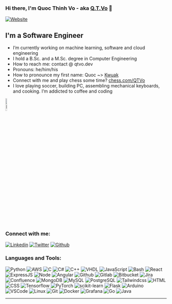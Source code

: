### Hi there, I'm Quoc Thinh Vo - aka [Q.T.Vo](https://qtvo.dev) 👋

[![Website](https://img.shields.io/website?label=QTVo.dev&style=for-the-badge&style=social&url=https%3A%2F%2Fqtvo.dev)](https://qtvo.dev)

## I'm a Software Engineer

- I’m currently working on machine learning, software and cloud engineering
- I hold a B.Sc. and a M.Sc. degree in Computer Engineering
- How to reach me: contact @ qtvo.dev
- Pronouns: he/him/his
- How to pronounce my first name: Quoc ~> [Kwuak](https://www.howtopronounce.com/quoc/5104800)
- Connect with me and play chess some time? [chess.com/QTVo](https://www.chess.com/member/qtvo)
- I love playing soccer, building PC, assembling mechanical keyboards, and cooking. I’m addicted to coffee and coding 

<p align="left"> <img src="https://komarev.com/ghpvc/?username=qtvo93&label=Profile%20views&color=0e75b6&style=flat" alt="Profile Views Counter" width="10%" /> </p>

### Connect with me:

[![Linkedin](https://img.shields.io/badge/LinkedIn-0077B5?style=for-the-badge&style=social&logo=linkedin&logoColor=white)](https://www.linkedin.com/in/qtvo93/)
[![Twitter](https://img.shields.io/badge/Twitter-1DA1F2?style=for-the-badge&style=social&logo=twitter&logoColor=white)](https://twitter.com/qtvo_dev)
[![Github](https://img.shields.io/badge/GitHub-100000?style=for-the-badge&style=social&logo=github&logoColor=white)](https://github.com/qtvo93/)


### Languages and Tools:

![Python](https://img.shields.io/badge/Python-3776AB?style=for-the-badge&style=social&logo=python&logoColor=white)
![AWS](https://img.shields.io/badge/Amazon_AWS-FFA116?style=for-the-badge&style=social&logo=amazon-aws&logoColor=white)
![C](https://img.shields.io/badge/C-00599C?style=for-the-badge&style=social&logo=c&logoColor=white)
![C#](https://img.shields.io/badge/C%23-239120?style=for-the-badge&style=social&logo=c-sharp&logoColor=white)
![C++](https://img.shields.io/badge/C%2B%2B-00599C?style=for-the-badge&style=social&logo=c%2B%2B&logoColor=white)
![VHDL](https://img.shields.io/badge/VHDL-239120?style=for-the-badge&style=social&logo=v&logoColor=white)
![JavaScript](https://img.shields.io/badge/JavaScript-F7DF1E?style=for-the-badge&style=social&logo=javascript&logoColor=black)
![Bash](https://img.shields.io/badge/Shell_Script-121011?style=for-the-badge&style=social&logo=gnu-bash&logoColor=white)
![React](https://img.shields.io/badge/React-20232A?style=for-the-badge&style=social&logo=react&logoColor=61DAFB)
![ExpressJS](https://img.shields.io/badge/Express.js-404D59?style=for-the-badge&style=social)
![Node](https://img.shields.io/badge/Node.js-43853D?style=for-the-badge&style=social&logo=node.js&logoColor=white)
![Angular](https://img.shields.io/badge/Angular-DD0031?style=for-the-badge&style=social&logo=angular&logoColor=white)
![Github](https://img.shields.io/badge/GitHub-100000?style=for-the-badge&style=social&logo=github&logoColor=white)
![Gitlab](https://img.shields.io/badge/GitLab-330F63?style=for-the-badge&style=social&logo=gitlab&logoColor=white)
![Bitbucket](https://img.shields.io/badge/Bitbucket-0747a6?style=for-the-badge&style=social&logo=bitbucket&logoColor=white)
![Jira](https://img.shields.io/badge/Jira-0052CC?style=for-the-badge&style=social&logo=Jira&logoColor=white)
![Confluence](https://img.shields.io/badge/confluence-%23172BF4.svg?style=for-the-badge&style=social&logo=confluence&logoColor=white)
![MongoDB](https://img.shields.io/badge/MongoDB-4EA94B?style=for-the-badge&style=social&logo=mongodb&logoColor=white)
![MySQL](https://img.shields.io/badge/MySQL-005C84?style=for-the-badge&style=social&logo=mysql&logoColor=white)
![PostgreSQL](https://img.shields.io/badge/PostgreSQL-316192?style=for-the-badge&style=social&logo=postgresql&logoColor=white)
![Tailwindcss](https://img.shields.io/badge/Tailwind_CSS-38B2AC?style=for-the-badge&style=social&logo=tailwind-css&logoColor=white)
![HTML](https://img.shields.io/badge/HTML-239120?style=for-the-badge&style=social&logo=html5&logoColor=white)
![CSS](https://img.shields.io/badge/CSS-239120?&style=for-the-badge&style=social&logo=css3&logoColor=white)
![Tensorflow](https://img.shields.io/badge/TensorFlow-FF6F00?style=for-the-badge&style=social&logo=tensorflow&logoColor=white)
![PyTorch](https://img.shields.io/badge/PyTorch-%23EE4C2C.svg?style=for-the-badge&style=social&logo=PyTorch&logoColor=white)
![scikit-learn](https://img.shields.io/badge/scikit--learn-%23F7931E.svg?style=for-the-badge&style=social&logo=scikit-learn&logoColor=white)
![Flask](https://img.shields.io/badge/Flask-000000?style=for-the-badge&style=social&logo=flask&logoColor=white)
![Arduino](https://img.shields.io/badge/Arduino_IDE-00979D?style=for-the-badge&style=social&logo=arduino&logoColor=white)
![VSCode](https://img.shields.io/badge/Visual_Studio_Code-0078D4?style=for-the-badge&style=social&logo=visual%20studio%20code&logoColor=white)
![Linux](https://img.shields.io/badge/Linux-FCC624?style=for-the-badge&style=social&logo=linux&logoColor=black)
![Git](https://img.shields.io/badge/git-%23F05033.svg?style=for-the-badge&style=social&logo=git&logoColor=white)
![Docker](https://img.shields.io/badge/docker-%230db7ed.svg?style=for-the-badge&style=social&logo=docker&logoColor=white)
![Grafana](https://img.shields.io/badge/grafana-%23F46800.svg?style=for-the-badg&style=sociale&logo=grafana&logoColor=white)
![Go](https://img.shields.io/badge/go-%2300ADD8.svg?style=for-the-badge&style=social&logo=go&logoColor=white)
![Java](https://img.shields.io/badge/java-%23ED8B00.svg?style=for-the-badge&style=social&logo=java&logoColor=white)

---
<!-- 
<img align="left" alt="qtvo93's GitHub Stats" src="https://github-readme-stats.vercel.app/api?username=qtvo93&show_icons=false&hide_border=true" />
<details>
  <summary>:zap: GitHub Stats</summary>



</details>
 -->
<!-- 
[website]: https://qtvo.dev
[linkedin]: https://www.linkedin.com/in/qtvo93/
 -->
